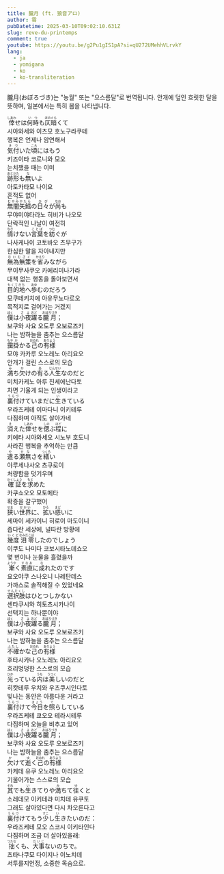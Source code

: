 ```yaml
---
title: 朧月 (ft. 狼音アロ)
author: 霄
pubDatetime: 2025-03-10T09:02:10.631Z
slug: reve-du-printemps
comment: true
youtube: https://youtu.be/g2Pu1gIS1pA?si=qU272UMehhVLrvkY
lang:
  - ja
  - yomigana
  - ko
  - ko-transliteration
---
```


朧月(おぼろづき)는 "농월" 또는 "으스름달"로 번역됩니다. 안개에 덮인 흐릿한 달을 뜻하며, 일본에서는 특히 봄을 나타냅니다.

<div>
    <div class="lang-ja"><ruby>倖<rp>(</rp><rt>しあわ</rt><rp>)</rp></ruby>せは<ruby>何時<rp>(</rp><rt>いつ</rt><rp>)</rp></ruby>も<ruby>仄暗<rp>(</rp><rt>ほのぐら</rt><rp>)</rp></ruby>くて</div>
    <div class="lang-ko-tl">시아와세와 이츠모 호노구라쿠테</div>
    <div class="lang-ko">행복은 언제나 암연해서</div>
</div>
<div>
    <div class="lang-ja"><ruby>気付<rp>(</rp><rt>きづ</rt><rp>)</rp></ruby>いた<ruby>頃<rp>(</rp><rt>ころ</rt><rp>)</rp></ruby>にはもう</div>
    <div class="lang-ko-tl">키즈이타 코로니와 모오</div>
    <div class="lang-ko">눈치챘을 때는 이미</div>
</div>
<div>
    <div class="lang-ja"><ruby>跡形<rp>(</rp><rt>あとかた</rt><rp>)</rp></ruby>も<ruby>無<rp>(</rp><rt>な</rt><rp>)</rp></ruby>いよ</div>
    <div class="lang-ko-tl">아토카타모 나이요</div>
    <div class="lang-ko">흔적도 없어</div>
</div>

<div>
    <div class="lang-ja"><ruby>無闇矢鱈<rp>(</rp><rt>むやみやたら</rt><rp>)</rp></ruby>の<ruby>日々<rp>(</rp><rt>ひび</rt><rp>)</rp></ruby>が<ruby>尚<rp>(</rp><rt>なお</rt><rp>)</rp></ruby>も</div>
    <div class="lang-ko-tl">무야미야타라노 히비가 나오모</div>
    <div class="lang-ko">단락적인 나날이 여전히</div>
</div>
<div>
    <div class="lang-ja"><ruby>情<rp>(</rp><rt>なさ</rt><rp>)</rp></ruby>けない<ruby>言葉<rp>(</rp><rt>ことば</rt><rp>)</rp></ruby>を<ruby>紡<rp>(</rp><rt>つむ</rt><rp>)</rp></ruby>ぐが</div>
    <div class="lang-ko-tl">나사케나이 코토바오 츠무구가</div>
    <div class="lang-ko">한심한 말을 자아내지만</div>
</div>
<div>
    <div class="lang-ja"><ruby>無為無策<rp>(</rp><rt>むいむさく</rt><rp>)</rp></ruby>を<ruby>省<rp>(</rp><rt>かえり</rt><rp>)</rp></ruby>みながら</div>
    <div class="lang-ko-tl">무이무사쿠오 카에리미나가라</div>
    <div class="lang-ko">대책 없는 행동을 돌아보면서</div>
</div>
<div>
    <div class="lang-ja"><ruby>目的地<rp>(</rp><rt>もくてきち</rt><rp>)</rp></ruby>へ<ruby>歩<rp>(</rp><rt>あゆ</rt><rp>)</rp></ruby>むのだろう</div>
    <div class="lang-ko-tl">모쿠테키치에 아유무노다로오</div>
    <div class="lang-ko">목적지로 걸어가는 거겠지</div>
</div>

<div>
    <div class="lang-ja"><ruby>僕<rp>(</rp><rt>ぼく</rt><rp>)</rp></ruby>は<ruby>小夜<rp>(</rp><rt>さよ</rt><rp>)</rp></ruby><ruby>躍<rp>(</rp><rt>おど</rt><rp>)</rp></ruby>る<ruby>朧月<rp>(</rp><rt>おぼろづき</rt><rp>)</rp></ruby>；</div>
    <div class="lang-ko-tl">보쿠와 사요 오도루 오보로즈키</div>
    <div class="lang-ko">나는 밤하늘을 춤추는 으스름달</div>
</div>
<div>
    <div class="lang-ja"><ruby>靄<rp>(</rp><rt>もや</rt><rp>)</rp></ruby><ruby>掛<rp>(</rp><rt>か</rt><rp>)</rp></ruby>かる<ruby>己<rp>(</rp><rt>おのれ</rt><rp>)</rp></ruby>の<ruby>有様<rp>(</rp><rt>ありよう</rt><rp>)</rp></ruby></div>
    <div class="lang-ko-tl">모야 카카루 오노레노 아리요오</div>
    <div class="lang-ko">안개가 걸린 스스로의 모습</div>
</div>
<div>
    <div class="lang-ja"><ruby>満<rp>(</rp><rt>み</rt><rp>)</rp></ruby>ち<ruby>欠<rp>(</rp><rt>か</rt><rp>)</rp></ruby>けの<ruby>有<rp>(</rp><rt>あ</rt><rp>)</rp></ruby>る<ruby>人生<rp>(</rp><rt>じんせい</rt><rp>)</rp></ruby>なのだと</div>
    <div class="lang-ko-tl">미치카케노 아루 진세에난다토</div>
    <div class="lang-ko">차면 기울게 되는 인생이라고</div>
</div>
<div>
    <div class="lang-ja"><ruby>裏付<rp>(</rp><rt>うらづ</rt><rp>)</rp></ruby>けていまだに<ruby>生<rp>(</rp><rt>い</rt><rp>)</rp></ruby>きている</div>
    <div class="lang-ko-tl">우라즈케테 이마다니 이키테루</div>
    <div class="lang-ko">다짐하며 아직도 살아가네</div>
</div>

<div>
    <div class="lang-ja"><ruby>消<rp>(</rp><rt>き</rt><rp>)</rp></ruby>えた<ruby>倖<rp>(</rp><rt>しあわ</rt><rp>)</rp></ruby>せを<ruby>偲<rp>(</rp><rt>しの</rt><rp>)</rp></ruby>ぶ<ruby>程<rp>(</rp><rt>ほど</rt><rp>)</rp></ruby>に</div>
    <div class="lang-ko-tl">키에타 시아와세오 시노부 호도니</div>
    <div class="lang-ko">사라진 행복을 추억하는 만큼</div>
</div>
<div>
    <div class="lang-ja"><ruby>遣<rp>(</rp><rt>や</rt><rp>)</rp></ruby>る<ruby>瀬<rp>(</rp><rt>せ</rt><rp>)</rp></ruby><ruby>無<rp>(</rp><rt>な</rt><rp>)</rp></ruby>さを<ruby>繕<rp>(</rp><rt>つくろ</rt><rp>)</rp></ruby>い</div>
    <div class="lang-ko-tl">야루세나사오 츠쿠로이</div>
    <div class="lang-ko">처량함을 덧기우며</div>
</div>
<div>
    <div class="lang-ja"><ruby>確証<rp>(</rp><rt>かくしょう</rt><rp>)</rp></ruby>を<ruby>求<rp>(</rp><rt>もと</rt><rp>)</rp></ruby>めた</div>
    <div class="lang-ko-tl">카쿠쇼오오 모토메타</div>
    <div class="lang-ko">확증을 갈구했어</div>
</div>

<div>
    <div class="lang-ja"><ruby>狭<rp>(</rp><rt>せま</rt><rp>)</rp></ruby>い<ruby>世界<rp>(</rp><rt>せかい</rt><rp>)</rp></ruby>に、<ruby>拡<rp>(</rp><rt>ひろ</rt><rp>)</rp></ruby>い<ruby>惑<rp>(</rp><rt>まど</rt><rp>)</rp></ruby>いに</div>
    <div class="lang-ko-tl">세마이 세카이니 히로이 마도이니</div>
    <div class="lang-ko">좁다란 세상에, 널따란 방황에</div>
</div>
<div>
    <div class="lang-ja"><ruby>幾度<rp>(</rp><rt>いくど</rt><rp>)</rp></ruby><ruby>泪<rp>(</rp><rt>なみだ</rt><rp>)</rp></ruby><ruby>零<rp>(</rp><rt>こぼ</rt><rp>)</rp></ruby>したのでしょう</div>
    <div class="lang-ko-tl">이쿠도 나미다 코보시타노데쇼오</div>
    <div class="lang-ko">몇 번이나 눈물을 흘렸을까</div>
</div>
<div>
    <div class="lang-ja"><ruby>漸<rp>(</rp><rt>ようや</rt><rp>)</rp></ruby>く<ruby>素直<rp>(</rp><rt>すなお</rt><rp>)</rp></ruby>に<ruby>成<rp>(</rp><rt>な</rt><rp>)</rp></ruby>れたのです</div>
    <div class="lang-ko-tl">요오야쿠 스나오니 나레탄데스</div>
    <div class="lang-ko">가까스로 솔직해질 수 있었네요</div>
</div>
<div>
    <div class="lang-ja"><ruby>選択肢<rp>(</rp><rt>せんたくし</rt><rp>)</rp></ruby>はひとつしかない</div>
    <div class="lang-ko-tl">센타쿠시와 히토츠시카나이</div>
    <div class="lang-ko">선택지는 하나뿐이야</div>
</div>

<div>
    <div class="lang-ja"><ruby>僕<rp>(</rp><rt>ぼく</rt><rp>)</rp></ruby>は<ruby>小夜<rp>(</rp><rt>さよ</rt><rp>)</rp></ruby><ruby>躍<rp>(</rp><rt>おど</rt><rp>)</rp></ruby>る<ruby>朧月<rp>(</rp><rt>おぼろづき</rt><rp>)</rp></ruby>；</div>
    <div class="lang-ko-tl">보쿠와 사요 오도루 오보로즈키</div>
    <div class="lang-ko">나는 밤하늘을 춤추는 으스름달</div>
</div>
<div>
    <div class="lang-ja"><ruby>不確<rp>(</rp><rt>ふたし</rt><rp>)</rp></ruby>かな<ruby>己<rp>(</rp><rt>おのれ</rt><rp>)</rp></ruby>の<ruby>有様<rp>(</rp><rt>ありよう</rt><rp>)</rp></ruby></div>
    <div class="lang-ko-tl">후타시카나 오노레노 아리요오</div>
    <div class="lang-ko">흐리멍덩한 스스로의 모습</div>
</div>
<div>
    <div class="lang-ja"><ruby>光<rp>(</rp><rt>ひか</rt><rp>)</rp></ruby>っている<ruby>内<rp>(</rp><rt>うち</rt><rp>)</rp></ruby>は<ruby>美<rp>(</rp><rt>うつく</rt><rp>)</rp></ruby>しいのだと</div>
    <div class="lang-ko-tl">히캇테루 우치와 우츠쿠시인다토</div>
    <div class="lang-ko">빛나는 동안은 아름다운 거라고</div>
</div>
<div>
    <div class="lang-ja"><ruby>裏付<rp>(</rp><rt>うらづ</rt><rp>)</rp></ruby>けて<ruby>今日<rp>(</rp><rt>きょう</rt><rp>)</rp></ruby>を<ruby>照<rp>(</rp><rt>て</rt><rp>)</rp></ruby>らしている</div>
    <div class="lang-ko-tl">우라즈케테 쿄오오 테라시테루</div>
    <div class="lang-ko">다짐하며 오늘을 비추고 있어</div>
</div>

<div>
    <div class="lang-ja"><ruby>僕<rp>(</rp><rt>ぼく</rt><rp>)</rp></ruby>は<ruby>小夜<rp>(</rp><rt>さよ</rt><rp>)</rp></ruby><ruby>躍<rp>(</rp><rt>おど</rt><rp>)</rp></ruby>る<ruby>朧月<rp>(</rp><rt>おぼろづき</rt><rp>)</rp></ruby>；</div>
    <div class="lang-ko-tl">보쿠와 사요 오도루 오보로즈키</div>
    <div class="lang-ko">나는 밤하늘을 춤추는 으스름달</div>
</div>
<div>
    <div class="lang-ja"><ruby>欠<rp>(</rp><rt>か</rt><rp>)</rp></ruby>けて<ruby>逝<rp>(</rp><rt>ゆ</rt><rp>)</rp></ruby>く<ruby>己<rp>(</rp><rt>おのれ</rt><rp>)</rp></ruby>の<ruby>有様<rp>(</rp><rt>ありよう</rt><rp>)</rp></ruby></div>
    <div class="lang-ko-tl">카케테 유쿠 오노레노 아리요오</div>
    <div class="lang-ko">기울어가는 스스로의 모습</div>
</div>
<div>
    <div class="lang-ja"><ruby>其<rp>(</rp><rt>それ</rt><rp>)</rp></ruby>でも<ruby>生<rp>(</rp><rt>い</rt><rp>)</rp></ruby>きてりや<ruby>満<rp>(</rp><rt>み</rt><rp>)</rp></ruby>ちて<ruby>往<rp>(</rp><rt>ゆ</rt><rp>)</rp></ruby>くと</div>
    <div class="lang-ko-tl">소레데모 이키테랴 미치테 유쿠토</div>
    <div class="lang-ko">그래도 살아있다면 다시 차오른다고</div>
</div>
<div>
    <div class="lang-ja"><ruby>裏付<rp>(</rp><rt>うらづ</rt><rp>)</rp></ruby>けてもう<ruby>少<rp>(</rp><rt>すこ</rt><rp>)</rp></ruby>し<ruby>生<rp>(</rp><rt>い</rt><rp>)</rp></ruby>きたいのだ：</div>
    <div class="lang-ko-tl">우라즈케테 모오 스코시 이키타인다</div>
    <div class="lang-ko">다짐하며 조금 더 살아있을래:</div>
</div>

<div>
    <div class="lang-ja"><ruby>拙<rp>(</rp><rt>つたな</rt><rp>)</rp></ruby>くも、<ruby>大事<rp>(</rp><rt>だいじ</rt><rp>)</rp></ruby>ないのちで。</div>
    <div class="lang-ko-tl">츠타나쿠모 다이지나 이노치데</div>
    <div class="lang-ko">서투를지언정, 소중한 목숨으로.</div>
</div>
